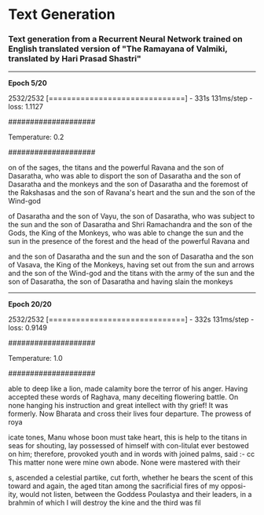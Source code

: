 # Text Generation


### Text generation from a Recurrent Neural Network trained on English translated version of "The Ramayana of Valmiki, translated by Hari Prasad Shastri"


<hr/>


**Epoch 5/20**

2532/2532 [==============================] - 331s 131ms/step - loss: 1.1127

####################

Temperature: 0.2

####################

on of the 
sages, the titans and the powerful 
Ravana and the son of Dasaratha, who was able to disport the son of 
Dasaratha and the son of Dasaratha and the 
monkeys and the son of Dasaratha and 
the foremost of the Rakshasas and 
the son of Ravana's heart and the 
sun and the son of the Wind-god 

 of Dasaratha and 
the son of Vayu, the son of Dasaratha, 
who was subject to the sun and 
the son of Dasaratha and Shri Ramachandra and 
the son of the Gods, the King of the Monkeys, 
who was able to change the sun and 
the sun in the presence of the 
forest and the head of the powerful 
Ravana and

 and the son of Dasaratha and the 
sun and the son of Dasaratha and 
the son of Vasava, the King of the Monkeys, having set out from the sun and 
arrows and the son of the Wind-god 
and the titans with the army of the 
sun and the son of Dasaratha, the 
son of Dasaratha and having slain the 
monkeys


<hr/>




**Epoch 20/20**

2532/2532 [==============================] - 332s 131ms/step - loss: 0.9149

####################

Temperature: 1.0

####################

able to deep like a lion, made calamity bore the terror of his anger. Having accepted these words 
of Raghava, many deceiting flowering 
battle. On none hanging his instruction and great intellect with thy grief! It was formerly. Now 
Bharata and cross their lives four departure. The prowess of roya

icate tones, Manu whose boon 
must take heart, this is help to the titans in seas for shouting, lay possessed of 
himself with con-litulat ever 
bestowed on him; therefore, provoked youth and in 
words with joined palms, said :- 
cc This matter none were mine own abode. None were mastered with their

s, 
ascended a celestial partike, cut forth, whether he bears the scent 
of this toward and again, the aged titan among 
the sacrificial fires of my opposi- 
ity, would not listen, between the 
Goddess Poulastya and their leaders, in a 
brahmin of which I will destroy the kine 
and the third was fil


